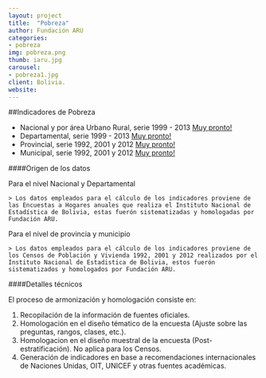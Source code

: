 ```yaml
---
layout: project
title:  "Pobreza"
author: Fundación ARU
categories:
- pobreza
img: pobreza.png
thumb: iaru.jpg
carousel:
- pobreza1.jpg
client: Bolivia.
website: 
---
```

##Indicadores de Pobreza

* Nacional y por área Urbano Rural, serie 1999 - 2013 [Muy pronto!]()
* Departamental, serie 1999 - 2013 [Muy pronto!]()
* Provincial, serie 1992, 2001 y 2012 [Muy pronto!]() 
* Municipal, serie 1992, 2001 y 2012 [Muy pronto!]()

####Origen de los datos

Para el nivel Nacional y Departamental 

	> Los datos empleados para el cálculo de los indicadores proviene de las Encuestas a Hogares anuales que realiza el Instituto Nacional de Estadística de Bolivia, estas fuerón sistematizadas y homologadas por Fundación ARU.

Para el nivel de provincia y municipio

	> Los datos empleados para el cálculo de los indicadores proviene de los Censos de Población y Vivienda 1992, 2001 y 2012 realizados por el Instituto Nacional de Estadistica de Bolivia, estos fuerón sistematizados y homologados por Fundación ARU.

####Detalles técnicos

El proceso de armonización y homologación consiste en:

1.	Recopilación de la información de fuentes oficiales.
2.	Homologación en el diseño tématico de la encuesta (Ajuste sobre las preguntas, rangos, clases, etc.).
3.	Homologacion en el diseño muestral de la encuesta (Post-estratificación). No aplica para los Censos.
4.	Generación de indicadores en base a recomendaciones internacionales de Naciones Unidas, OIT, UNICEF y otras fuentes académicas.
